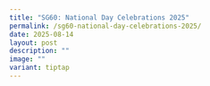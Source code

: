 ```yaml
---
title: "SG60: National Day Celebrations 2025"
permalink: /sg60-national-day-celebrations-2025/
date: 2025-08-14
layout: post
description: ""
image: ""
variant: tiptap
---
```

